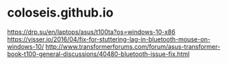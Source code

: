# coloseis.github.io
https://drp.su/en/laptops/asus/t100ta?os=windows-10-x86
https://visser.io/2016/04/fix-for-stuttering-lag-in-bluetooth-mouse-on-windows-10/
http://www.transformerforums.com/forum/asus-transformer-book-t100-general-discussions/40480-bluetooth-issue-fix.html
